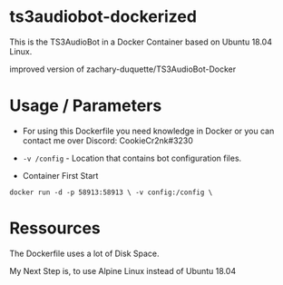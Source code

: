 # ts3audiobot-dockerized

This is the TS3AudioBot in a Docker Container based on Ubuntu 18.04 Linux.

improved version of zachary-duquette/TS3AudioBot-Docker

# Usage / Parameters

* For using this Dockerfile you need knowledge in Docker or you can contact me over Discord: CookieCr2nk#3230

* `-v /config` - Location that contains bot configuration files.

* Container First Start 

`docker run -d -p 58913:58913 \
           -v config:/config \`


# Ressources

The Dockerfile uses a lot of Disk Space.

My Next Step is, to use Alpine Linux instead of Ubuntu 18.04


